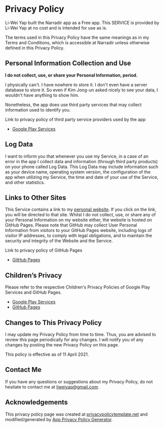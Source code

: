 # Privacy Policy

Li-Wei Yap built the Narradir app as a Free app. This SERVICE is provided by Li-Wei Yap at no cost and is intended for use as is.

The terms used in this Privacy Policy have the same meanings as in my Terms and Conditions, which is accessible at Narradir unless otherwise defined in this Privacy Policy.

## Personal Information Collection and Use

**I do not collect, use, or share your Personal Information, period.**

I physically can't. I have nowhere to store it. I don't even have a server database to store it. So even if Kim Jong-un asked nicely to see your data, I wouldn't have anything to show him.

Nonetheless, the app does use third party services that may collect information used to identify you.

Link to privacy policy of third party service providers used by the app

*   [Google Play Services](https://www.google.com/policies/privacy/)

## Log Data

I want to inform you that whenever you use my Service, in a case of an error in the app I collect data and information (through third party products) on your phone called Log Data. This Log Data may include information such as your device name, operating system version, the configuration of the app when utilizing my Service, the time and date of your use of the Service, and other statistics.

## Links to Other Sites

This Service contains a link to my [personal website](https://liweiyap.github.io/). If you click on the link, you will be directed to that site. Whilst I do not collect, use, or share any of your Personal Information on my website either, the website is hosted on GitHub Pages. Please note that GitHub may collect User Personal Information from visitors to your GitHub Pages website, including logs of visitor IP addresses, to comply with legal obligations, and to maintain the security and integrity of the Website and the Service.

Link to privacy policy of GitHub Pages

*   [GitHub Pages](https://docs.github.com/en/github/site-policy/github-privacy-statement)

## Children’s Privacy

Please refer to the respective Children's Privacy Policies of Google Play Services and GitHub Pages.

*   [Google Play Services](https://families.google.com/intl/en-GB/familylink/privacy/child-policy/)
*   [GitHub Pages](https://docs.github.com/en/github/site-policy/github-privacy-statement#what-information-github-does-not-collect)

## Changes to This Privacy Policy

I may update my Privacy Policy from time to time. Thus, you are advised to review this page periodically for any changes. I will notify you of any changes by posting the new Privacy Policy on this page.

This policy is effective as of 11 April 2021.

## Contact Me

If you have any questions or suggestions about my Privacy Policy, do not hesitate to contact me at liweiyap@gmail.com.

## Acknowledgements

This privacy policy page was created at [privacypolicytemplate.net](https://privacypolicytemplate.net) and modified/generated by [App Privacy Policy Generator](https://app-privacy-policy-generator.nisrulz.com/).
